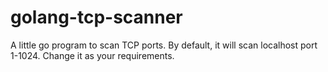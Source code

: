 # golang-tcp-scanner

A little go program to scan TCP ports.
By default, it will scan localhost port 1-1024. Change it as your requirements.
